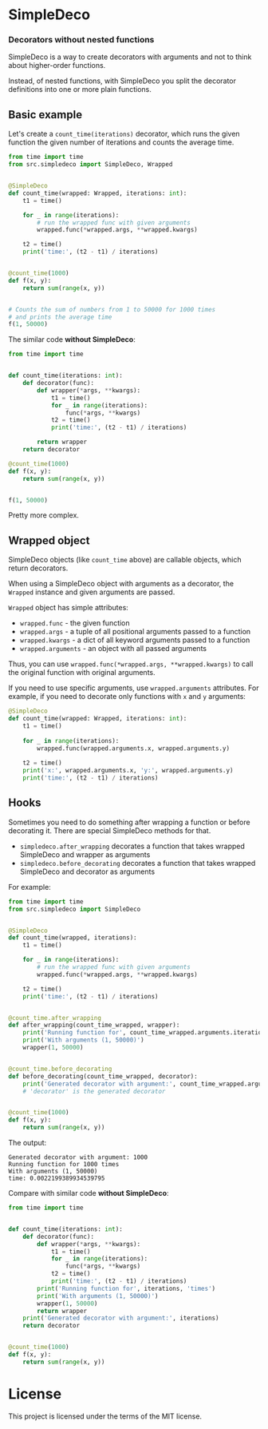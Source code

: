 # SimpleDeco
### Decorators without nested functions

SimpleDeco is a way to create decorators with arguments and not to think about higher-order functions.

Instead, of nested functions, with SimpleDeco you split the decorator definitions into one or more plain functions.

## Basic example

Let's create a `count_time(iterations)` decorator, which runs the given function the given number of iterations and counts the average time.

```python
from time import time
from src.simpledeco import SimpleDeco, Wrapped


@SimpleDeco
def count_time(wrapped: Wrapped, iterations: int):
    t1 = time()

    for _ in range(iterations):
        # run the wrapped func with given arguments
        wrapped.func(*wrapped.args, **wrapped.kwargs)

    t2 = time()
    print('time:', (t2 - t1) / iterations)


@count_time(1000)
def f(x, y):
    return sum(range(x, y))


# Counts the sum of numbers from 1 to 50000 for 1000 times
# and prints the average time
f(1, 50000)
```

The similar code **without SimpleDeco**:

```python
from time import time


def count_time(iterations: int):
    def decorator(func):
        def wrapper(*args, **kwargs):
            t1 = time()
            for _ in range(iterations):
                func(*args, **kwargs)
            t2 = time()
            print('time:', (t2 - t1) / iterations)

        return wrapper
    return decorator

@count_time(1000)
def f(x, y):
    return sum(range(x, y))


f(1, 50000)
```

Pretty more complex.

## Wrapped object

SimpleDeco objects (like `count_time` above) are callable objects, which return decorators.

When using a SimpleDeco object with arguments as a decorator, the `Wrapped` instance and given arguments
are passed.

`Wrapped` object has simple attributes:

- `wrapped.func` - the given function
- `wrapped.args` - a tuple of all positional arguments passed to a function
- `wrapped.kwargs` - a dict of all keyword arguments passed to a function
- `wrapped.arguments` - an object with all passed arguments

Thus, you can use `wrapped.func(*wrapped.args, **wrapped.kwargs)` to call the original function with original arguments.

If you need to use specific arguments, use `wrapped.arguments` attributes. For example, if you need to decorate only functions with `x` and `y` arguments:

```python
@SimpleDeco
def count_time(wrapped: Wrapped, iterations: int):
    t1 = time()
    
    for _ in range(iterations):
        wrapped.func(wrapped.arguments.x, wrapped.arguments.y)
    
    t2 = time()
    print('x:', wrapped.arguments.x, 'y:', wrapped.arguments.y)
    print('time:', (t2 - t1) / iterations)
```

## Hooks

Sometimes you need to do something after wrapping a function or before decorating it.
There are special SimpleDeco methods for that.

- `simpledeco.after_wrapping` decorates a function that takes wrapped SimpleDeco and wrapper as arguments
- `simpledeco.before_decorating` decorates a function that takes wrapped SimpleDeco and decorator as arguments

For example:

```python
from time import time
from src.simpledeco import SimpleDeco


@SimpleDeco
def count_time(wrapped, iterations):
    t1 = time()

    for _ in range(iterations):
        # run the wrapped func with given arguments
        wrapped.func(*wrapped.args, **wrapped.kwargs)

    t2 = time()
    print('time:', (t2 - t1) / iterations)


@count_time.after_wrapping
def after_wrapping(count_time_wrapped, wrapper):
    print('Running function for', count_time_wrapped.arguments.iterations, 'times')
    print('With arguments (1, 50000)')
    wrapper(1, 50000)


@count_time.before_decorating
def before_decorating(count_time_wrapped, decorator):
    print('Generated decorator with argument:', count_time_wrapped.arguments.iterations)
    # 'decorator' is the generated decorator


@count_time(1000)
def f(x, y):
    return sum(range(x, y))
```
The output:
```
Generated decorator with argument: 1000
Running function for 1000 times
With arguments (1, 50000)
time: 0.0022199389934539795
```

Compare with similar code **without SimpleDeco**:

```python
from time import time


def count_time(iterations: int):
    def decorator(func):
        def wrapper(*args, **kwargs):
            t1 = time()
            for _ in range(iterations):
                func(*args, **kwargs)
            t2 = time()
            print('time:', (t2 - t1) / iterations)
        print('Running function for', iterations, 'times')
        print('With arguments (1, 50000)')
        wrapper(1, 50000)
        return wrapper
    print('Generated decorator with argument:', iterations)
    return decorator


@count_time(1000)
def f(x, y):
    return sum(range(x, y))
```

# License

This project is licensed under the terms of the MIT license.
